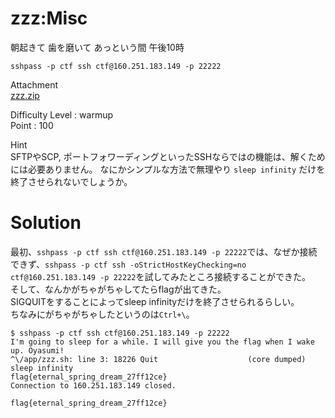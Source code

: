 # zzz:Misc

朝起きて 歯を磨いて あっという間 午後10時

`sshpass -p ctf ssh ctf@160.251.183.149 -p 22222`

Attachment  
[zzz.zip](zzz.zip)

Difficulty Level : warmup  
Point : 100

Hint  
SFTPやSCP, ポートフォワーディングといったSSHならではの機能は、解くためには必要ありません。
なにかシンプルな方法で無理やり `sleep infinity` だけを終了させられないでしょうか。

# Solution

最初、`sshpass -p ctf ssh ctf@160.251.183.149 -p 22222`では、なぜか接続できず、`sshpass -p ctf ssh -oStrictHostKeyChecking=no ctf@160.251.183.149 -p 22222`を試してみたところ接続することができた。  
そして、なんかがちゃがちゃしてたらflagが出てきた。  
SIGQUITをすることによってsleep infinityだけを終了させられるらしい。  
ちなみにがちゃがちゃしたというのは`Ctrl+\`。
```
$ sshpass -p ctf ssh ctf@160.251.183.149 -p 22222
I'm going to sleep for a while. I will give you the flag when I wake up. Oyasumi!
^\/app/zzz.sh: line 3: 18226 Quit                    (core dumped) sleep infinity
flag{eternal_spring_dream_27ff12ce}
Connection to 160.251.183.149 closed.
```

`flag{eternal_spring_dream_27ff12ce}`

